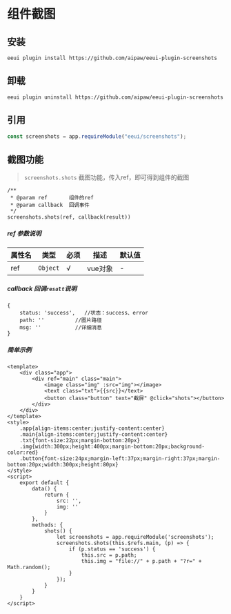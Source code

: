 # 组件截图

## 安装

```shell script
eeui plugin install https://github.com/aipaw/eeui-plugin-screenshots
```

## 卸载

```shell script
eeui plugin uninstall https://github.com/aipaw/eeui-plugin-screenshots
```

## 引用

```js
const screenshots = app.requireModule("eeui/screenshots");
```

## 截图功能

> `screenshots.shots` 截图功能，传入ref，即可得到组件的截图

```
/**
 * @param ref       组件的ref
 * @param callback  回调事件
 */
screenshots.shots(ref, callback(result))

```

##### ref 参数说明

| 属性名 | 类型 | 必须 | 描述 | 默认值 |
| --- | --- | --- | --- | --- |
| ref | `Object` | √ | vue对象 | - |

##### callback 回调`result`说明

```
{
    status: 'success',   //状态：success、error
    path: ''          //图片路径
    msg: ''           //详细消息
}

```

##### 简单示例

```
<template>
    <div class="app">
        <div ref="main" class="main">
            <image class="img" :src="img"></image>
            <text class="txt">{{src}}</text>
            <button class="button" text="截屏" @click="shots"></button>
        </div>
    </div>
</template>
<style>
    .app{align-items:center;justify-content:center}
    .main{align-items:center;justify-content:center}
    .txt{font-size:22px;margin-bottom:20px}
    .img{width:300px;height:400px;margin-bottom:20px;background-color:red}
    .button{font-size:24px;margin-left:37px;margin-right:37px;margin-bottom:20px;width:300px;height:80px}
</style>
<script>
    export default {
        data() {
            return {
                src: '',
                img: ''
            }
        },
        methods: {
            shots() {
                let screenshots = app.requireModule('screenshots');
                screenshots.shots(this.$refs.main, (p) => {
                    if (p.status == 'success') {
                        this.src = p.path;
                        this.img = "file://" + p.path + "?r=" + Math.random();
                    }
                });
            }
        }
    }
</script>
```

